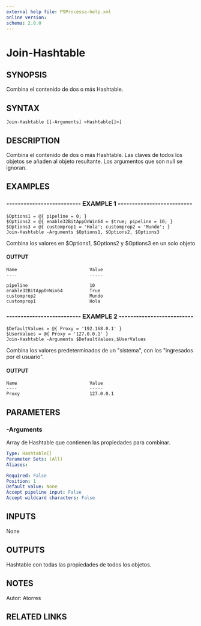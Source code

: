 ```yaml
---
external help file: PSProcessa-help.xml
online version: 
schema: 2.0.0
---
```


# Join-Hashtable

## SYNOPSIS
Combina el contenido de dos o más Hashtable.

## SYNTAX

```
Join-Hashtable [[-Arguments] <Hashtable[]>]
```

## DESCRIPTION
Combina el contenido de dos o más Hashtable.
Las claves de todos los objetos se añaden al objeto resultante. 
Los argumentos que son null se ignoran.

## EXAMPLES

### -------------------------- EXAMPLE 1 --------------------------
```
$Options1 = @{ pipeline = 0; }
$Options2 = @{ enable32BitAppOnWin64 = $true; pipeline = 10; }
$Options3 = @{ customprop1 = 'Hola'; customprop2 = 'Mundo'; }
Join-Hashtable -Arguments $Options1, $Options2, $Options3
```
Combina los valores en  $Options1, $Options2 y $Options3 en un solo objeto

#### OUTPUT
```
Name                           Value                                                                                                     ----                           -----                                                                                                     

pipeline                       10
enable32BitAppOnWin64          True
customprop2                    Mundo
customprop1                    Hola
```                   


### -------------------------- EXAMPLE 2 --------------------------
```
$DefaultValues = @{ Proxy = '192.168.0.1' }
$UserValues = @{ Proxy = '127.0.0.1' }
Join-Hashtable -Arguments $DefaultValues,$UserValues
```
Combina los valores predeterminados de un "sistema", con los "ingresados por el usuario".

#### OUTPUT
```
Name                           Value                                                                                                                       
----                           -----                                                                                                                       
Proxy                          127.0.0.1                                                                                                                   
```

## PARAMETERS

### -Arguments
Array de Hashtable que contienen las propiedades para combinar.

```yaml
Type: Hashtable[]
Parameter Sets: (All)
Aliases: 

Required: False
Position: 1
Default value: None
Accept pipeline input: False
Accept wildcard characters: False
```

## INPUTS

None

## OUTPUTS

Hashtable con todas las propiedades de todos los objetos.

## NOTES
Autor: Atorres

## RELATED LINKS

